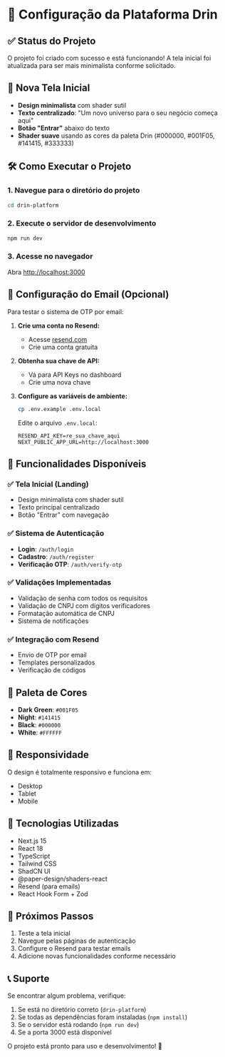 # 🚀 Configuração da Plataforma Drin

## ✅ Status do Projeto
O projeto foi criado com sucesso e está funcionando! A tela inicial foi atualizada para ser mais minimalista conforme solicitado.

## 🎨 Nova Tela Inicial
- **Design minimalista** com shader sutil
- **Texto centralizado**: "Um novo universo para o seu negócio começa aqui"
- **Botão "Entrar"** abaixo do texto
- **Shader suave** usando as cores da paleta Drin (#000000, #001F05, #141415, #333333)

## 🛠️ Como Executar o Projeto

### 1. Navegue para o diretório do projeto
```bash
cd drin-platform
```

### 2. Execute o servidor de desenvolvimento
```bash
npm run dev
```

### 3. Acesse no navegador
Abra [http://localhost:3000](http://localhost:3000)

## 📧 Configuração do Email (Opcional)
Para testar o sistema de OTP por email:

1. **Crie uma conta no Resend:**
   - Acesse [resend.com](https://resend.com)
   - Crie uma conta gratuita

2. **Obtenha sua chave de API:**
   - Vá para API Keys no dashboard
   - Crie uma nova chave

3. **Configure as variáveis de ambiente:**
   ```bash
   cp .env.example .env.local
   ```
   
   Edite o arquivo `.env.local`:
   ```env
   RESEND_API_KEY=re_sua_chave_aqui
   NEXT_PUBLIC_APP_URL=http://localhost:3000
   ```

## 🎯 Funcionalidades Disponíveis

### ✅ Tela Inicial (Landing)
- Design minimalista com shader sutil
- Texto principal centralizado
- Botão "Entrar" com navegação

### ✅ Sistema de Autenticação
- **Login**: `/auth/login`
- **Cadastro**: `/auth/register`
- **Verificação OTP**: `/auth/verify-otp`

### ✅ Validações Implementadas
- Validação de senha com todos os requisitos
- Validação de CNPJ com dígitos verificadores
- Formatação automática de CNPJ
- Sistema de notificações

### ✅ Integração com Resend
- Envio de OTP por email
- Templates personalizados
- Verificação de códigos

## 🎨 Paleta de Cores
- **Dark Green**: `#001F05`
- **Night**: `#141415`
- **Black**: `#000000`
- **White**: `#FFFFFF`

## 📱 Responsividade
O design é totalmente responsivo e funciona em:
- Desktop
- Tablet
- Mobile

## 🔧 Tecnologias Utilizadas
- Next.js 15
- React 18
- TypeScript
- Tailwind CSS
- ShadCN UI
- @paper-design/shaders-react
- Resend (para emails)
- React Hook Form + Zod

## 🚀 Próximos Passos
1. Teste a tela inicial
2. Navegue pelas páginas de autenticação
3. Configure o Resend para testar emails
4. Adicione novas funcionalidades conforme necessário

## 📞 Suporte
Se encontrar algum problema, verifique:
1. Se está no diretório correto (`drin-platform`)
2. Se todas as dependências foram instaladas (`npm install`)
3. Se o servidor está rodando (`npm run dev`)
4. Se a porta 3000 está disponível

O projeto está pronto para uso e desenvolvimento! 🎉






